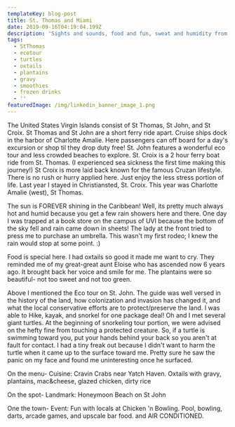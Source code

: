 ```yaml
---
templateKey: blog-post
title: St. Thomas and Miami
date: 2019-09-16T04:19:04.199Z
description: 'Sights and sounds, food and fun, sweat and humidity from the Caribbean '
tags:
  - StThomas
  - ecotour
  - turtles
  - oxtails
  - plantains
  - gravy
  - smoothies
  - frozen drinks
  - ''
featuredImage: /img/linkedin_banner_image_1.png
---
```

The United States Virgin Islands consist of St Thomas, St John, and St Croix. St Thomas and St John are a short ferry ride apart. Cruise ships dock in the harbor of Charlotte Amalie. Here passengers can off board for a day's excursion or shop til they drop duty free! St. John features a wonderful eco tour and less crowded beaches to explore. St. Croix is a 2 hour ferry boat ride from St. Thomas. (I experienced sea sickness the first time making this journey!) St Croix is more laid back known for the famous Cruzan lifestyle. There is no rush or hurry applied here. Just enjoy the less stress portion of life. Last year I stayed in Christiansted, St. Croix. This year was Charlotte Amalie (west), St Thomas.  

The sun is FOREVER shining in the Caribbean! Well, its pretty much always hot and humid because you get a few rain showers here and there. One day I was trapped at a book store on the campus of UVI because the bottom of the sky fell and rain came down in sheets! The lady at the front tried to press me to purchase an umbrella. This wasn't my first rodeo; I knew the rain would stop at some point. :) 

Food is special here. I had oxtails so good it made me want to cry. They reminded me of my great-great aunt Eloise who has ascended now 6 years ago. It brought back her voice and smile for me. The plantains were so beautiful- not too sweet and not too green. 

Above I mentioned the Eco tour on St. John. The guide was well versed in the history of the land, how colonization and invasion has changed it, and what the local conservative efforts are to protect/preserve the land. I was able to Hike, kayak, and snorkel for one package deal! Oh and I met several giant turtles. At the beginning of snorkeling tour portion, we were advised on the hefty fine from touching a protected creature. So, if a turtle is swimming toward you, put your hands behind your back so you aren't at fault for contact. I had a tiny freak out because I didn't want to harm the turtle when it came up to the surface toward me. Pretty sure he saw the panic on my face and found me uninteresting once he surfaced. 

On the menu- Cuisine: Cravin Crabs near Yatch Haven. Oxtails with gravy, plantains, mac&cheese, glazed chicken, dirty rice

On the spot- Landmark: Honeymoon Beach on St John

One the town- Event: Fun with locals at Chicken 'n Bowling. Pool, bowling, darts, arcade games, and upscale bar food. and AIR CONDITIONED.
